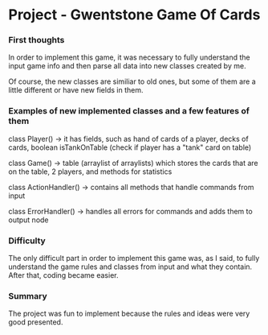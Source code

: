 # Project - Gwentstone Game Of Cards

### First thoughts
In order to implement this game, it was necessary to
fully understand the input game info and then parse all data
into new classes created by me.

Of course, the new classes are similiar to old ones, but some of
them are a little different or have new fields in them.

### Examples of new implemented classes and a few features of them
class Player() -> it has fields, such as hand of cards of a player,
decks of cards, boolean isTankOnTable (check if player has a "tank" card
on table)

class Game() -> table (arraylist of arraylists) which stores the cards
that are on the table, 2 players, and methods for statistics

class ActionHandler() -> contains all methods that handle commands from
input

class ErrorHandler() -> handles all errors for commands and adds them 
to output node

### Difficulty
The only difficult part in order to implement this game was, as I said,
to fully understand the game rules and classes from input and what they
contain. After that, coding became easier.

### Summary
The project was fun to implement because the rules and ideas were
very good presented.